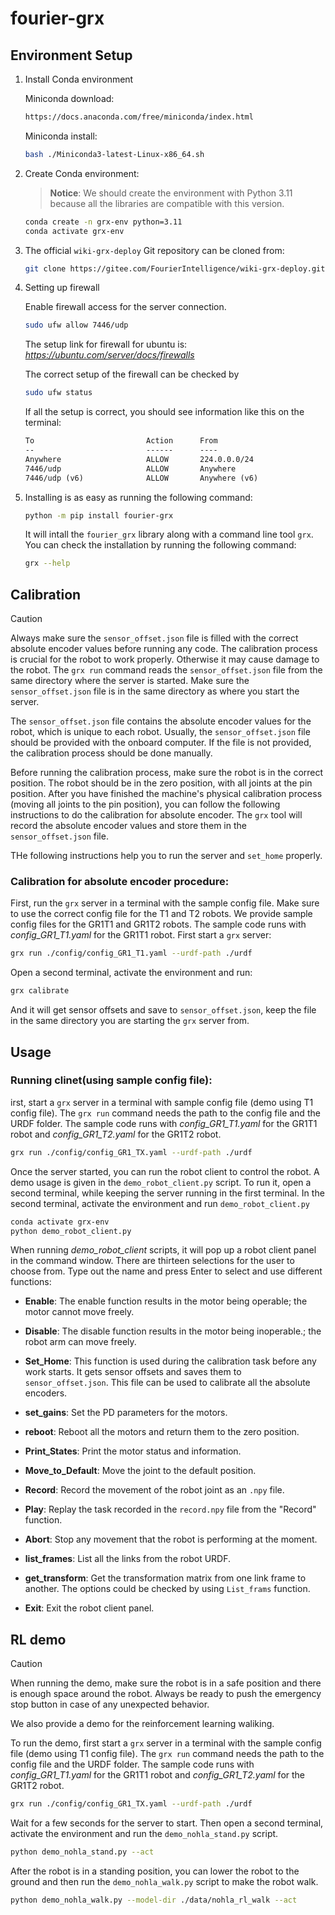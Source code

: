 
# fourier-grx 

## Environment Setup

1. Install Conda environment

    Miniconda download:

    ```bash
    https://docs.anaconda.com/free/miniconda/index.html
    ```

    Miniconda install:

    ```bash
    bash ./Miniconda3-latest-Linux-x86_64.sh
    ```

2. Create Conda environment:
    > **Notice**: We should create the environment with Python 3.11 because all the libraries are compatible with this version.

    ```bash
    conda create -n grx-env python=3.11
    conda activate grx-env
    ```

3. The official `wiki-grx-deploy` Git repository can be cloned from:

    ```bash
    git clone https://gitee.com/FourierIntelligence/wiki-grx-deploy.git
    ```

4. Setting up firewall

    Enable firewall access for the server connection.

    ```bash
    sudo ufw allow 7446/udp
    ```

    The setup link for firewall for ubuntu is: *https://ubuntu.com/server/docs/firewalls*

    The correct setup of the firewall can be checked by

    ```bash
    sudo ufw status
    ```

    If all the setup is correct, you should see information like this on the terminal:

    ```txt
    To                         Action      From
    --                         ------      ----
    Anywhere                   ALLOW       224.0.0.0/24              
    7446/udp                   ALLOW       Anywhere                  
    7446/udp (v6)              ALLOW       Anywhere (v6)  
    ```

5. Installing is as easy as running the following command:

    ```bash
    python -m pip install fourier-grx
    ```

    It will intall the `fourier_grx` library along with a command line tool `grx`. You can check the installation by running the following command:

    ```bash
    grx --help
    ```


<!-- # Setting up RBDL before running the demo

1. The official RBDL building and installation instructions can be found at:
    > **Notice**: Clone RBDL repository is optional
    ```
    https://github.com/rbdl/rbdl
    ```

2. The RBDL repository can be cloned from:
    ```
    git clone https://github.com/rbdl/rbdl.git
    ```

3. Install CMake:
    ```
    sudo apt install cmake
    ```

4. Install RBDL with CMake:
    ```
    mkdir rbdl && cd rbdl
    mkdir build && cd build
    cmake -D CMAKE_BUILD_TYPE=Release ..
    make
    sudo make install
    echo "export LD_LIBRARY_PATH=/usr/local/lib:$LD_LIBRARY_PATH" >> ~/.bashrc
    source ~/.bashrc
    ``` -->


## Calibration

> [!CAUTION]
> Always make sure the `sensor_offset.json` file is filled with the correct absolute encoder values before running any code. The calibration process is crucial for the robot to work properly. Otherwise it may cause damage to the robot.
> The `grx run` command reads the `sensor_offset.json` file from the same directory where the server is started. Make sure the `sensor_offset.json` file is in the same directory as where you start the server.


The `sensor_offset.json` file contains the absolute encoder values for the robot, which is unique to each robot. Usually, the `sensor_offset.json` file should be provided with the onboard computer. If the file is not provided, the calibration process should be done manually.

Before running the calibration process, make sure the robot is in the correct position. The robot should be in the zero position, with all joints at the pin position.
After you have finished the machine's physical calibration process (moving all joints to the pin position), you can follow the following instructions to do the calibration for absolute encoder. The `grx` tool will record the absolute encoder values and store them in the `sensor_offset.json` file.

THe following instructions help you to run the server and `set_home` properly.


### Calibration for absolute encoder procedure:

First, run the `grx` server in a terminal with the sample config file. Make sure to use the correct config file for the T1 and T2 robots. We provide sample config files for the GR1T1 and GR1T2 robots. The sample code runs with *config_GR1_T1.yaml* for the GR1T1 robot.
First start a `grx` server:

```bash
grx run ./config/config_GR1_T1.yaml --urdf-path ./urdf
```

Open a second terminal, activate the environment and run:

```bash
grx calibrate
```

And it will get sensor offsets and save to `sensor_offset.json`, keep the file in the same directory you are starting the `grx` server from.

## Usage

### Running clinet(using sample config file):

irst, start a `grx` server in a terminal with sample config file (demo using T1 config file). The `grx run` command needs the path to the config file and the URDF folder. The sample code runs with *config_GR1_T1.yaml* for the GR1T1 robot and *config_GR1_T2.yaml* for the GR1T2 robot. 

```bash
grx run ./config/config_GR1_TX.yaml --urdf-path ./urdf
```

Once the server started, you can run the robot client to control the robot. A demo usage is given in the `demo_robot_client.py` script.
To run it, open a second terminal, while keeping the server running in the first terminal. In the second terminal, activate the environment and run `demo_robot_client.py`

```bash
conda activate grx-env
python demo_robot_client.py
```

When running *demo_robot_client* scripts, it will pop up a robot client panel in the command window. There are thirteen selections for the user to choose from. Type out the name and press Enter to select and use different functions:

- **Enable**: The enable function results in the motor being operable; the motor cannot move freely.

- **Disable**: The disable function results in the motor being inoperable.; the robot arm can move freely.

- **Set_Home**: This function is used during the calibration task before any work starts. It gets sensor offsets and saves them to `sensor_offset.json`. This file can be used to calibrate all the absolute encoders.

- **set_gains**: Set the PD parameters for the motors.

- **reboot**: Reboot all the motors and return them to the zero position.

- **Print_States**: Print the motor status and information.

- **Move_to_Default**: Move the joint to the default position.

- **Record**: Record the movement of the robot joint as an `.npy` file.

- **Play**: Replay the task recorded in the `record.npy` file from the "Record" function.

- **Abort**: Stop any movement that the robot is performing at the moment.

- **list_frames**: List all the links from the robot URDF.

- **get_transform**: Get the transformation matrix from one link frame to another. The options could be checked by using `List_frams` function.

- **Exit**: Exit the robot client panel.


## RL demo

> [!CAUTION] 
> When running the demo, make sure the robot is in a safe position and there is enough space around the robot. Always be ready to push the emergency stop button in case of any unexpected behavior.

We also provide a demo for the reinforcement learning waliking.

To run the demo, first start a `grx` server in a terminal with the sample config file (demo using T1 config file). The `grx run` command needs the path to the config file and the URDF folder. The sample code runs with *config_GR1_T1.yaml* for the GR1T1 robot and *config_GR1_T2.yaml* for the GR1T2 robot. 

```bash
grx run ./config/config_GR1_TX.yaml --urdf-path ./urdf
```

Wait for a few seconds for the server to start. Then open a second terminal, activate the environment and run the `demo_nohla_stand.py` script.

```bash
python demo_nohla_stand.py --act
```

After the robot is in a standing position, you can lower the robot to the ground and then run the `demo_nohla_walk.py` script to make the robot walk.

```bash
python demo_nohla_walk.py --model-dir ./data/nohla_rl_walk --act
```

